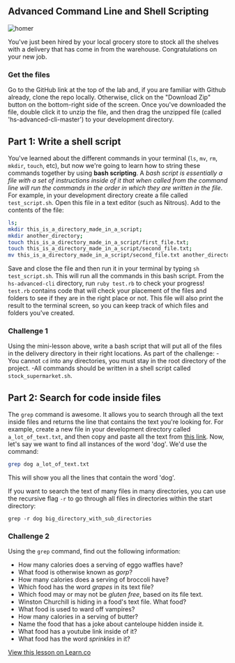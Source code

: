 

## Advanced Command Line and Shell Scripting

![homer](http://i.minus.com/ibcFgNwxlZvAsC.gif)

You've just been hired by your local grocery store to stock all the shelves with a delivery that has come in from the warehouse. Congratulations on your new job.

### Get the files
Go to the GitHub link at the top of the lab and, if you are familiar with Github already, clone the repo locally. Otherwise, click on the "Download Zip" button on the bottom-right side of the screen. Once you've downloaded the file, double click it to unzip the file, and then drag the unzipped file (called 'hs-advanced-cli-master') to your development directory.

## Part 1: Write a shell script
You've learned about the different commands in your terminal (`ls`, `mv`, `rm`, `mkdir`, `touch`, etc), but now we're going to learn how to string these commands together by using **bash scripting**. A _bash script is essentially a file with a set of instructions inside of it that when called from the command line will run the commands in the order in which they are written in the file_. For example, in your development directory create a file called `test_script.sh`. Open this file in a text editor (such as Nitrous). Add to the contents of the file:

```bash
ls;
mkdir this_is_a_directory_made_in_a_script;
mkdir another_directory;
touch this_is_a_directory_made_in_a_script/first_file.txt;
touch this_is_a_directory_made_in_a_script/second_file.txt;
mv this_is_a_directory_made_in_a_script/second_file.txt another_directory

```

Save and close the file and then run it in your terminal by typing `sh test_script.sh`. This will run all the commands in this bash script. From the `hs-advanced-cli` directory, run `ruby test.rb` to check your progress! `test.rb` contains code that will check your placement of the files and folders to see if they are in the right place or not. This file will also print the result to the terminal screen, so you can keep track of which files and folders you've created.

### Challenge 1
Using the mini-lesson above, write a bash script that will put all of the files in the delivery directory in their right locations. As part of the challenge:
-You cannot `cd` into any directories, you must stay in the root directory of the project.
-All commands should be written in a shell script called `stock_supermarket.sh`.

## Part 2: Search for code inside files

The `grep` command is awesome. It allows you to search through all the text inside files and returns the line that contains the text you're looking for. For example, create a new file in your development directory called `a_lot_of_text.txt`, and then copy and paste all the text from [this link](http://www.fullbooks.com/The-Adventures-of-Huckleberry-Finn-Complete1.html). Now, let's say we want to find all instances of the word 'dog'. We'd use the command:

```bash
grep dog a_lot_of_text.txt
```

This will show you all the lines that contain the word 'dog'.

If you want to search the text of many files in many directories, you can use the recursive flag `-r` to go through all files in directories within the start directory:

```
grep -r dog big_directory_with_sub_directories
```

### Challenge 2

Using the `grep` command, find out the following information:

* How many calories does a serving of eggo waffles have?
* What food is otherwise known as _gorp_?
* How many calories does a serving of broccoli have?
* Which food has the word _grapes_ in its text file?
* Which food may or may not be _gluten free_, based on its file text.
* Winston Churchill is hiding in a food's text file. What food?
* What food is used to ward off vampires?
* How many calories in a serving of butter?
* Name the food that has a joke about canteloupe hidden inside it.
* What food has a youtube link inside of it?
* What food has the word _sprinkles_ in it?

<a href='https://learn.co/lessons/hs-advanced-cli' data-visibility='hidden'>View this lesson on Learn.co</a>
